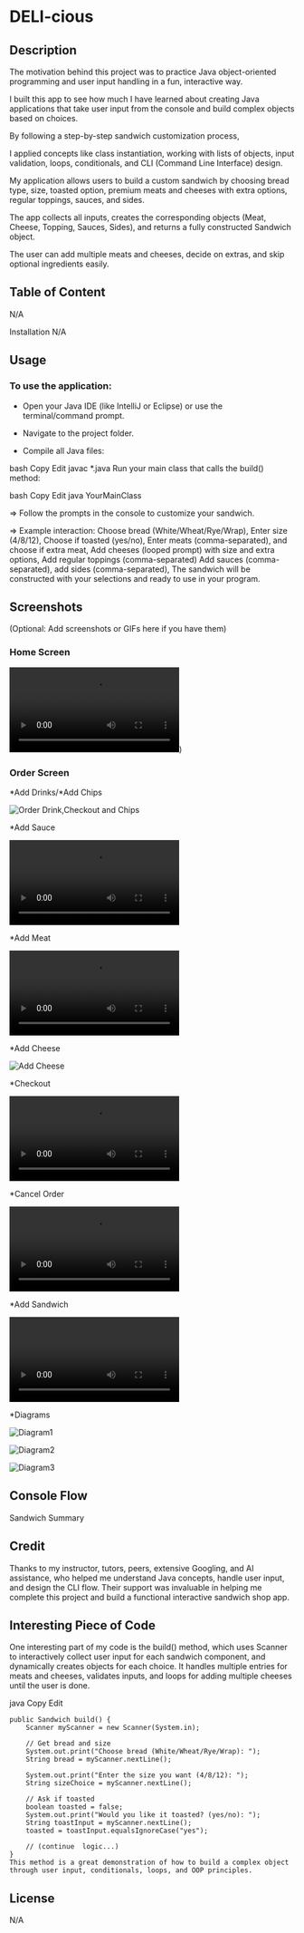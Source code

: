 # DELI-cious

## Description
The motivation behind this project was to practice Java object-oriented programming and user input handling in a fun, interactive way.

I built this app to see how much I have learned about creating Java applications that take user input from the console and build complex objects based on choices.

By following a step-by-step sandwich customization process,

I applied concepts like class instantiation, working with lists of objects, input validation, loops, conditionals, and CLI (Command Line Interface) design.

My application allows users to build a custom sandwich by choosing bread type, size, toasted option, premium meats and cheeses with extra options, regular toppings, sauces, and sides.

The app collects all inputs, creates the corresponding objects (Meat, Cheese, Topping, Sauces, Sides), and returns a fully constructed Sandwich object.

The user can add multiple meats and cheeses, decide on extras, and skip optional ingredients easily.

## Table of Content
N/A

Installation
N/A

## Usage
### To use the application:

- Open your Java IDE (like IntelliJ or Eclipse) or use the terminal/command prompt.

- Navigate to the project folder.

- Compile all Java files:

bash
Copy
Edit
javac *.java
Run your main class that calls the build() method:

bash
Copy
Edit
java YourMainClass

=> Follow the prompts in the console to customize your sandwich.

=> Example interaction: Choose bread (White/Wheat/Rye/Wrap), Enter size (4/8/12), Choose if toasted (yes/no), Enter meats (comma-separated), and choose if extra meat, Add cheeses (looped prompt) with size and extra options, Add regular toppings (comma-separated)
Add sauces (comma-separated), add sides (comma-separated), The sandwich will be constructed with your selections and ready to use in your program.

## Screenshots
(Optional: Add screenshots or GIFs here if you have them)
### Home Screen
![Home Screen](src/main/Resources/videos_gif/homescreen-ezgif.com-video-to-gif-converter.mp4))

### Order Screen

  *Add Drinks/*Add Chips

![Order Drink,Checkout and Chips]("src/main/Resources/videos_gif/addChipsDrinkCheckout-ezgif.com-video-to-gif-converter.gif")

  *Add Sauce

![Add Sauce](src/main/Resources/videos_gif/addSandwich_sauce-ezgif.com-video-to-gif-converter.mp4)

  
  *Add Meat

![Add Meat](src/main/Resources/videos_gif/addSandwich_meat-ezgif.com-video-to-gif-converter.mp4)

  *Add Cheese

![Add Cheese](src/main/Resources/videos_gif/addSandwich_cheese-ezgif.com-animated-gif-maker.gif)

  *Checkout

![Add Side ](src/main/Resources/videos_gif/addSandwich_side-ezgif.com-video-to-gif-converter.mp4)


  *Cancel Order

![Cancel Order](src/main/Resources/videos_gif/orderCancel-ezgif.com-video-to-gif-converter.mp4)

*Add Sandwich

![Topping Reg](src/main/Resources/videos_gif/addSandwich_regutopping-ezgif.com-video-to-gif-converter.mp4)

  *Diagrams
  
![Diagram1](src/main/Resources/images/2025-05-30T03_07_05.png)

![Diagram2](src/main/Resources/images/2025-05-30T02_35_34.png)

![Diagram3](src/main/Resources/images/2025-05-30T02_53_21.png)


## Console Flow

Sandwich Summary

## Credit
Thanks to my instructor, tutors, peers, extensive Googling, and AI assistance, who helped me understand Java concepts, handle user input, and design the CLI flow. Their support was invaluable in helping me complete this project and build a functional interactive sandwich shop app.

## Interesting Piece of Code
One interesting part of my code is the build() method, which uses Scanner to interactively collect user input for each sandwich component, and dynamically creates objects for each choice. It handles multiple entries for meats and cheeses, validates inputs, and loops for adding multiple cheeses until the user is done.

java
Copy
Edit
```
public Sandwich build() {
    Scanner myScanner = new Scanner(System.in);

    // Get bread and size
    System.out.print("Choose bread (White/Wheat/Rye/Wrap): ");
    String bread = myScanner.nextLine();

    System.out.print("Enter the size you want (4/8/12): ");
    String sizeChoice = myScanner.nextLine();

    // Ask if toasted
    boolean toasted = false;
    System.out.print("Would you like it toasted? (yes/no): ");
    String toastInput = myScanner.nextLine();
    toasted = toastInput.equalsIgnoreCase("yes");

    // (continue  logic...)
}
This method is a great demonstration of how to build a complex object through user input, conditionals, loops, and OOP principles.
```

## License
N/A

